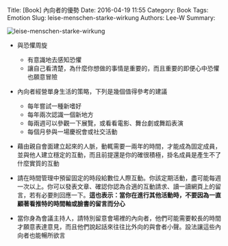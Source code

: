 Title: [Book] 內向者的優勢
Date: 2016-04-19 11:55
Category: Book
Tags: Emotion
Slug: leise-menschen-starke-wirkung
Authors: Lee-W
Summary: 


![leise-menschen-starke-wirkung](http://pic.eslite.com/Upload/Product/201404/m/635319380267441240.jpg)

<!--more-->

- 與恐懼周旋
	- 有意識地去感知恐懼
	- 讓自己看清楚，為什麼你想做的事情是重要的，而且重要的即便心中恐懼也願意冒險

- 內向者經營單身生活的策略，下列是幾個值得參考的建議
	- 每年嘗試一種新嗜好
	- 每年兩次認識一個新地方
	- 每兩週可以參觀一下展覽，或看看電影、舞台劇或舞蹈表演
	- 每個月參與一場慶祝會或社交活動

- 藉由親自會面建立起來的人脈，動輒需要一兩年的時間，才能成為固定成員，並與他人建立穩定的互動，而且前提還是你的確很積極，掛名成員是產生不了什麼實質的互動

- 請在時間管理中預留固定的時段給數位人際互動。你該定期活動，盡可能每週一次以上。你可以發表文章、確認你認為合適的互動請求、讀一讀網頁上的留言，若有必要則回應一下。**這也表示：當你在進行其他活動時，不要因為一直顧著看推特的時間軸或臉書的留言而分心**

- 當你身為會議主持人，請特別留意會場裡的內向者，他們可能需要較長的時間才願意表達意見，而且他們說起話來往往比外向的與會者小聲。設法讓這些內向者也能暢所欲言